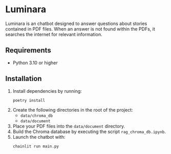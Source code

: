 # Luminara
Luminara is an chatbot designed to answer questions about stories contained in PDF files. When an answer is not found within the PDFs, it searches the internet for relevant information.

## Requirements
- Python 3.10 or higher

## Installation
1. Install dependencies by running:
   ```bash
   poetry install
   ```
2. Create the following directories in the root of the project:
   - `data/chroma_db`
   - `data/document`
3. Place your PDF files into the `data/document` directory.
4. Build the Chroma database by executing the script `rag_chroma_db.ipynb`.
5. Launch the chatbot with:
   ```bash
   chainlit run main.py
   ```

